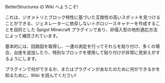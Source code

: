 BetterStructures の Wiki へようこそ!

これは、ジオメトリとブロック特性に基づいた互換性の高いスポットを見つけることができる、ジェネレーターに依存しないトポロジースキャナーを作成することを目的とした Spigot Minecraft プラグインであり、非侵入型の地形適応方法によって補完されています。

基本的には、回路図を取得し、一連の測定を行ってそれらを貼り付け、多くの場合、台座を追加したり、特別なブロックを使用して貼り付けが非常に見栄えがするようにします。

プラグインで何ができるか、またはプラグインがあなたのために何ができるかを知るために、Wiki を読んでください!

